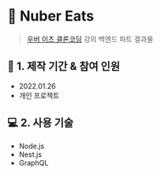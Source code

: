 # :pushpin: Nuber Eats

> [우버 이츠 클론코딩](https://nomadcoders.co/nuber-eats) 강의 백엔드 파트 결과물

## :calendar: 1. 제작 기간 & 참여 인원

- 2022.01.26
- 개인 프로젝트

## :computer: 2. 사용 기술

- Node.js
- Nest.js
- GraphQL
